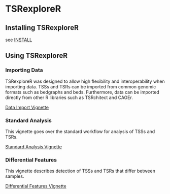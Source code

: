 # TSRexploreR

## Installing TSRexploreR

see [INSTALL](./INSTALL.md)

## Using TSRexploreR

### Importing Data

TSRexploreR was designed to allow high flexibility and interoperability when importing data. TSSs and TSRs can be imported from common genomic formats such as bedgraphs and beds. Furthermore, data can be imported directly from other R libraries such as TSRchitect and CAGEr.

[Data Import Vignette](./github/DATA_IMPORT.md)

### Standard Analysis

This vignette goes over the standard workflow for analysis of TSSs and TSRs.

[Standard Analysis Vignette](./github/STANDARD_ANALYSIS.md)

### Differential Features

This vignette describes detection of TSSs and TSRs that differ between samples.

[Differential Features Vignette](./github/DIFF_FEATURES.md)
